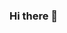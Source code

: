 ### Hi there 👋

<!--
**ItzBunniYT/ItzBunniYT** is a ✨ _special_ ✨ repository because its `README.md` (this file) appears on your GitHub profile.


#   Hello 👋, My name is Emily or you can call me Bunni or Em. I am malware analyst and cyber security expert. I am currently taking classes into becoming a Certified Network Security Specialist. I am also a developer and have knowledge of Java, Ruby, Pearl, Python, JavaScript. I am learning how to reverse engineer malware and other programs to prevent future malware outbreaks such as the WannaCry Eternal Blue Exploit.
#  
#   I am the CEO of [PhantomHQ Development](https://github.com/PhantomHQ-Development). We manage other minecraft servers and help with SystemAdministration, Security, Development, Content Protection, Legal Help.
#  
#  My Experiences:
#        [Misq-Development](https://github.com/Misq-Development) {Founded by Quartz and Owned by Me} - Resigned due to Dev Team Shut Down, Still managed by DevQuartz
#        [Artemis](https://github.com/Artemis-Development) {Owned by Dannnington & ignJosh} - Resigned due to personal reasons.
#        [PhantomHQ](https://github.com/PhantomHQ-Development) - Currently owning
#        [TerrorPvP](https://github.com/PhantomHQ-Development) - Currently owning
#        [Sentinel](https://github.com/TeamSentinel) - Abandonded
#        [Solex Games](https://github.com/SolexGames) {Owned by GrowlyX} - System Admin [Resigned Planning on reinstating]
#        
#  About me:
#        I am just a weird cyber security person who is transgender and obsessed with malware & ethical hacking & IT & system administration. I am currently 20 years old as I am writing this. I work on pentration testing and malware analyst and threat intel. I am the Leader of TerrorPvPs DevOPs and ExploitDev.  
        
        
        
 #       About me thingy:
#- 🔭 I’m currently working on PhantomHQ 
#- 🌱 I’m currently learning Java and Pearl and Ruby and C++ and studying cyber security and learning how malware and other malicious stuff works
#- 👯 I’m looking to collaborate on anything in the cyber sec field
#- 💬 Ask me about anything :/
#- 📫 How to reach me: 
     Discord: bunni#1337
     Telegram: @ItzBunniYT
     Email: emily@phantomhq.club
- 😄 Pronouns: She/Her/They/Them
- ⚡ Fun fact: I am learning alot about Threat Intel.




#~ Emily

